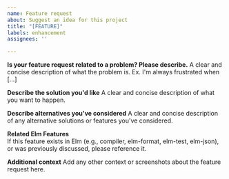 ```yaml
---
name: Feature request
about: Suggest an idea for this project
title: "[FEATURE]"
labels: enhancement
assignees: ''

---
```


**Is your feature request related to a problem? Please describe.**
A clear and concise description of what the problem is. Ex. I'm always frustrated when [...]

**Describe the solution you'd like**
A clear and concise description of what you want to happen.

**Describe alternatives you've considered**
A clear and concise description of any alternative solutions or features you've considered.

**Related Elm Features**  
If this feature exists in Elm (e.g., compiler, elm-format, elm-test, elm-json), or was previously discussed, please reference it.

**Additional context**
Add any other context or screenshots about the feature request here.
